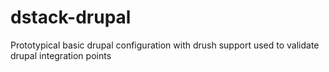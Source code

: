 # dstack-drupal
Prototypical basic drupal configuration with drush support used to validate drupal integration points

